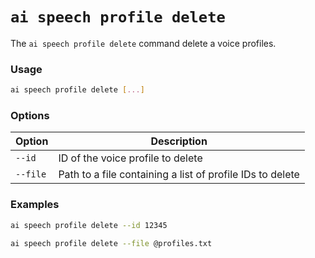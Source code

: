 # `ai speech profile delete`

The `ai speech profile delete` command delete a voice profiles.

### Usage
``` bash
ai speech profile delete [...]
```

### Options
| Option | Description |
|--------|-------------|
| `--id` | ID of the voice profile to delete |
| `--file` | Path to a file containing a list of profile IDs to delete |

### Examples

``` bash title="Delete a voice profile by ID"
ai speech profile delete --id 12345
```

``` bash title="Delete multiple voice profiles listed in a file"
ai speech profile delete --file @profiles.txt
```
